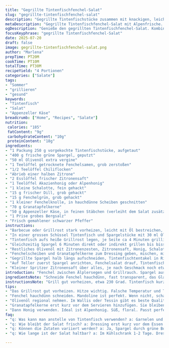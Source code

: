 ```yaml
---
title: "Gegrillte Tintenfischfenchel-Salat"
slug: "gegrillte-tintenfischfenchel-salat"
description: "Gegrillte Tintenfischstücke zusammen mit knackigen, leicht gerösteten grünen Spargeln. Fenchel in feinen Scheiben, mit Fenchelsamen und Chili gewürzt. Zitronenzesten und Granatapfelkerne bringen frische und saure Noten. Ein Hauch Honig im Dressing, fein gewürzt mit Schalotten und Dill. Die Kombination bringt alpine Frische, perfekt für einen Abend auf der Alp oder am Feuer. Wenig Fett, glutenfrei, milchfrei, keine Nüsse. Vorbereitung schnell, Grillzeit kurz. Ein Hauch mediterraner Alpenflair."
metaDescription: "Gegrillte Tintenfischfenchel-Salat mit Alpenfrische. Perfekt für die Sommerabende in den Bergen."
ogDescription: "Genieße den gegrillten Tintenfischfenchel-Salat. Kombination aus knusprigem Spargel und frischen Zutaten."
focusKeyphrase: "gegrillte Tintenfischfenchel-Salat"
date: 2025-07-20
draft: false
image: gegrillte-tintenfischfenchel-salat.png
author: "Marlena"
prepTime: PT20M
cookTime: PT10M
totalTime: PT30M
recipeYield: "4 Portionen"
categories: ["Salate"]
tags:
- "Sommer"
- "grillieren"
- "gesund"
keywords:
- "Tintenfisch"
- "Salat"
- "Appenzeller Käse"
breadcrumb: ["Home", "Recipes", "Salate"]
nutrition: 
 calories: "185"
 fatContent: "9g"
 carbohydrateContent: "10g"
 proteinContent: "18g"
ingredients:
- "1 Packung 250 g vorgekochte Tintenfischstücke, aufgetaut"
- "400 g frische grüne Spargel, geputzt"
- "50 ml Olivenöl extra vergine"
- "1 Teelöffel getrocknete Fenchelsamen, grob zerstoßen"
- "1/2 Teelöffel Chiliflocken"
- "Abrieb einer halben Zitrone"
- "2 Esslöffel frischer Zitronensaft"
- "1 Teelöffel Akazienhonig oder Alpenhonig"
- "1 kleine Schalotte, fein gehackt"
- "15 g frischer Dill, grob gehackt"
- "15 g Fenchelgrün, grob gehackt"
- "1 kleiner Fenchelknolle, in hauchdünne Scheiben geschnitten"
- "70 g Granatapfelkerne"
- "50 g Appenzeller Käse, in feinen Stäbchen (verleiht dem Salat zusätzlichen Biss und Alpine Note, ist eine Abweichung)"
- "1 Prise grobes Bergsalz"
- "Frisch gemahlener schwarzer Pfeffer"
instructions:
- "Barbecue oder Grillrost stark vorheizen, leicht mit Öl bestreichen, damit nichts klebt."
- "In einer grossen Schüssel Tintenfisch und Spargelstücke mit 30 ml Olivenöl, Fenchelsamen und Chiliflocken vermengen. Mit Salz und Pfeffer würzen."
- "Tintenfisch aufs heiße Grillrost legen, je Seite ca 4 Minuten grillieren bis leicht gebräunt, nicht zu trocken lassen. Auf Teller ruhen lassen."
- "Gleichzeitig Spargel 6 Minuten direkt oder indirekt grillen bis bissfest, knackig bleibt."
- "Restliches Olivenöl mit Zitronenzesten, Zitronensaft, Honig, Schalotte, Dill und Fenchelgrün gut verquirlen zu einem Dressing."
- "Fenchelscheiben und Granatapfelkerne zum Dressing geben, mischen, mit Salz und Pfeffer abschmecken."
- "Gegrillte Spargel halb längs aufschneiden, Tintenfischtentakel in Ringe schneiden aber die Enden dran lassen für Rustikalität."
- "Auf Teller zuerst Spargel anrichten, Fenchelsalat drauf, Tintenfischscheiben und Appenzeller-Stäbchen dekorativ platzieren."
- "Kleiner Spritzer Zitronensaft über alles, je nach Geschmack noch etwas gemalmener schwarzer Pfeffer."
introduction: "Fenchel zwischen Älplersegen und Grillrauch. Spargel aus den Gärten am Zürichsee, Tintenfisch aus dem fernen Meer, trifft Genuss der Berge. Kombiniert, das Abenteuer in deinem Gaumen. Manche essen Käse, wir legen Appenzeller neben Tintenfisch. Leicht, frisch, herb, süss. Zutaten aus dem Tal und vom Berg, zusammen in einem Salat, als wärst du auf einer Sonnenterrasse über dem Bodensee. Wenig Aufwand, viel Wirkung. Die Alpen bringen mehr als Käse und Rösti. Sie bringen frische Kräuter, sie bringen den rauen Bodengeist."
ingredientsNote: "Schneide Fenchel hauchdünn, fast transparent, das Glas vom Tessin ist da ein Helfer. Spargel frisch, nicht zu dick, aus dem Emmental oder Zugerrland, kräftig, noch saftig. Tintenfisch vorgekocht, tiefgekühlt vom Fischhändler, dann schnell aufgetaut. Akazienhonig ist milder als Blütenhonig, passt besser zu Fisch und Fenchel. Appenzeller Käse in dünne Stäbchen statt gerieben bringt Überraschung im Mund. Frische Kräuter wie Dill und Fenchelgrün sind die Alpen, die du riechst. Olivenöl darf ruhig vom Wallis oder vom Tessin stammen, Aroma intensiv."
instructionsNote: "Grill gut vorheizen, etwa 230 Grad. Tintenfisch kurz grillieren, nie länger als 8-9 Minuten insgesamt. Spargel 5-6 Minuten, direkt oder indirekt, je nach Hitze. Dressing erst vor dem Anrichten mischen, damit Fenchelknolle knackig bleibt. Granatapfel nicht zerdrücken, sanft unterheben. Tintenfisch schneiden mit scharfem Messer, ruhig rustikal, Tentakeln dran lassen. Spargel halbieren der Länge nach gibt mehr Oberfläche. Zum Schluss alles arrangieren, nicht vermischen, eher schichten. Frisch gemahlener Pfeffer gibt den letzten Kick."
tips:
- "Das Grillrost gut vorheizen. Hitze wichtig. Falsche Temperatur und Tintenfisch wird zäh. Ideal sind 230 Grad. Kurz grillieren. Timing entscheidet über Zartheit."
- "Fenchel hauchdünn schneiden. Mandoline ist perfekt. Wenn nicht, scharfes Messer benutzen. Scheiben üben Druck aus. Kein Saft verlieren. Fenchel grüner, knackiger."
- "Olivenöl regional nehmen. Im Wallis oder Tessin gibt es beste Qualität. Starkes Aroma wichtig. weniger ist mehr. Dressing frisch zubereiten, nicht im Voraus."
- "Granatapfelkerne erst kurz vor dem Servieren hinzufügen. Sie bleiben schön knackig. Bitterkeit vermeiden. Sanft unterheben. Textur im Salat ist entscheidend."
- "Dann Honig verwenden. Ideal ist Alpenhonig. Süß, floral. Passt perfekt zu den anderen Zutaten. Zitrone bringt Frische. Balance der Aromen ist wichtig."
faq:
- "q: Was kann man anstelle von Tintenfisch verwenden? a: Garnelen und sogar fester Fisch. Auch vegetarische Alternativen passen. Aromen divers halten. Genießen."
- "q: Wie bleibt der Salat frisch? a: Dressing erst kurz vor dem Essen dazugeben. Fenchel knackig. Spargel auch gut drauf aufpassen. Zugedeckt aufbewahren."
- "q: Können die Zutaten variiert werden? a: Ja, Spargel durch grüne Bohnen ersetzen. Auch andere Kräuter ausprobieren. Dill weglassen, wenn nicht mag. Flexibel sein."
- "q: Wie lange ist der Salat haltbar? a: Im Kühlschrank 1-2 Tage. Dressing separat lagern. Vor dem Essen frisch machen. Keine matschigen Zutaten wollen."

---
```

